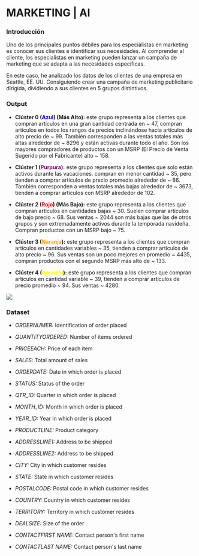 # MARKETING | AI

### Introducción
Uno de los principales puntos débiles para los especialistas en marketing es conocer sus clientes e identificar sus necesidades. Al comprender al cliente, los especialistas en marketing pueden lanzar un campaña de marketing que se adapta a las necesidades específicas.

En este caso, he analizado los datos de los clientes de una empresa en Seattle, EE. UU. Consiguiendo crear una campaña de marketing publicitario dirigida, dividiendo a sus clientes en 5 grupos distintivos.

### Output
- **Clúster 0 (<span style="color:blue">Azul</span>) (Más Alto):** este grupo representa a los clientes que compran artículos en una gran cantidad centrada en ~ 47, compran artículos en todos los rangos de precios inclinándose hacia artículos de alto precio de ~ 99. También corresponden a las ventas totales más altas alrededor de ~ 8296 y están activas durante todo el año. Son los mayores compradores de productos con un MSRP (El Precio de Venta Sugerido por el Fabricante) alto ~ 158.

- **Clúster 1 (<span style="color:purple">Purpura</span>):** este grupo representa a los clientes que solo están activos durante las vacaciones. compran en menor cantidad ~ 35, pero tienden a comprar artículos de precio promedio alrededor de ~ 86. También corresponden a ventas totales más bajas alrededor de ~ 3673, tienden a comprar artículos con MSRP alrededor de 102.

- **Clúster 2 (<span style="color:red">Rojo</span>) (Más Bajo):** este grupo representa a los clientes que compran artículos en cantidades bajas ~ 30. Suelen comprar artículos de bajo precio ~ 68. Sus ventas ~ 2044 son más bajas que las de otros grupos y son extremadamente activos durante la temporada navideña. Compran productos con un MSRP bajo ~ 75.

- **Clúster 3 (<span style="color:orange">Naranja</span>):** este grupo representa a los clientes que compran artículos en cantidades variables ~ 35, tienden a comprar artículos de alto precio ~ 96. Sus ventas son un poco mejores en promedio ~ 4435, compran productos con el segundo MSRP más alto de ~ 133.

- **Clúster 4 (<span style="color:yellow">Amarillo</span>):** este grupo representa a los clientes que compran artículos en cantidad variable ~ 39, tienden a comprar artículos de precio promedio ~ 94. Sus ventas ~ 4280.

![](https://media-exp1.licdn.com/dms/image/C4D05AQHswW-q5g89yQ/feedshare-thumbnail_720_1280/0/1665355999164?e=1670637600&v=beta&t=MfcOHWePzTD1ls6wvRnhXnTatSKz3nnxRS-Tdf4teO4)

### Dataset
- *ORDERNUMER:* Identification of order placed
- *QUANTITYORDERED:* Number of items ordered
- *PRICEEACH:* Price of each item
- *SALES:* Total amount of sales
- *ORDERDATE:* Date in which order is placed
- *STATUS:* Status of the order
- *QTR_ID:* Quarter in which order is placed
- *MONTH_ID:* Month in which order is placed
- *YEAR_ID:* Year in which order is placed
- *PRODUCTLINE:* Product category


- *ADDRESSLINE1:* Address to be shipped
- *ADDRESSLINE2:* Address to be shipped
- *CITY:* City in which customer resides
- *STATE:* State in which customer resides
- *POSTALCODE:* Postal code in which customer resides
- *COUNTRY:* Country in which customer resides
- *TERRITORY:* Territory in which customer resides
- *DEALSIZE:* Size of the order
- *CONTACTFIRST NAME:* Contact person's first name
- *CONTACTLAST NAME:* Contact person's last name
